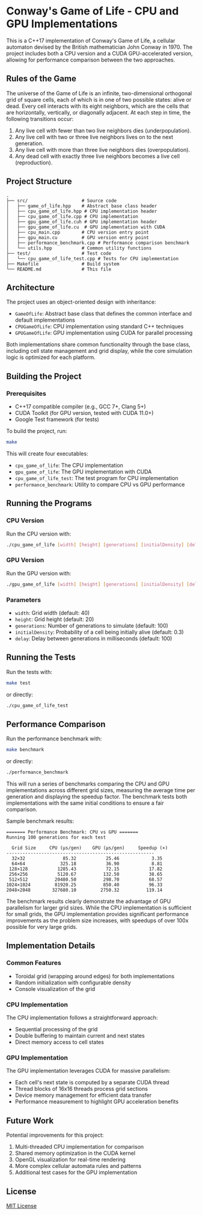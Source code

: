# Conway's Game of Life - CPU and GPU Implementations

This is a C++17 implementation of Conway's Game of Life, a cellular automaton devised by the British mathematician John Conway in 1970. The project includes both a CPU version and a CUDA GPU-accelerated version, allowing for performance comparison between the two approaches.

## Rules of the Game

The universe of the Game of Life is an infinite, two-dimensional orthogonal grid of square cells, each of which is in one of two possible states: alive or dead. Every cell interacts with its eight neighbors, which are the cells that are horizontally, vertically, or diagonally adjacent. At each step in time, the following transitions occur:

1. Any live cell with fewer than two live neighbors dies (underpopulation).
2. Any live cell with two or three live neighbors lives on to the next generation.
3. Any live cell with more than three live neighbors dies (overpopulation).
4. Any dead cell with exactly three live neighbors becomes a live cell (reproduction).

## Project Structure

```text
.
├── src/                    # Source code
│   ├── game_of_life.hpp    # Abstract base class header
│   ├── cpu_game_of_life.hpp # CPU implementation header
│   ├── cpu_game_of_life.cpp # CPU implementation
│   ├── gpu_game_of_life.cuh # GPU implementation header
│   ├── gpu_game_of_life.cu  # GPU implementation with CUDA
│   ├── cpu_main.cpp        # CPU version entry point
│   ├── gpu_main.cu         # GPU version entry point
│   ├── performance_benchmark.cpp # Performance comparison benchmark
│   └── utils.hpp           # Common utility functions
├── test/                   # Test code
│   └── cpu_game_of_life_test.cpp # Tests for CPU implementation
├── Makefile                # Build system
└── README.md               # This file
```

## Architecture

The project uses an object-oriented design with inheritance:

- `GameOfLife`: Abstract base class that defines the common interface and default implementations
- `CPUGameOfLife`: CPU implementation using standard C++ techniques
- `GPUGameOfLife`: GPU implementation using CUDA for parallel processing

Both implementations share common functionality through the base class, including cell state management and grid display, while the core simulation logic is optimized for each platform.

## Building the Project

### Prerequisites

- C++17 compatible compiler (e.g., GCC 7+, Clang 5+)
- CUDA Toolkit (for GPU version, tested with CUDA 11.0+)
- Google Test framework (for tests)

To build the project, run:

```bash
make
```

This will create four executables:

- `cpu_game_of_life`: The CPU implementation
- `gpu_game_of_life`: The GPU implementation with CUDA
- `cpu_game_of_life_test`: The test program for CPU implementation
- `performance_benchmark`: Utility to compare CPU vs GPU performance

## Running the Programs

### CPU Version

Run the CPU version with:

```bash
./cpu_game_of_life [width] [height] [generations] [initialDensity] [delay]
```

### GPU Version

Run the GPU version with:

```bash
./gpu_game_of_life [width] [height] [generations] [initialDensity] [delay]
```

### Parameters

- `width`: Grid width (default: 40)
- `height`: Grid height (default: 20)
- `generations`: Number of generations to simulate (default: 100)
- `initialDensity`: Probability of a cell being initially alive (default: 0.3)
- `delay`: Delay between generations in milliseconds (default: 100)

## Running the Tests

Run the tests with:

```bash
make test
```

or directly:

```bash
./cpu_game_of_life_test
```

## Performance Comparison

Run the performance benchmark with:

```bash
make benchmark
```

or directly:

```bash
./performance_benchmark
```

This will run a series of benchmarks comparing the CPU and GPU implementations across different grid sizes, measuring the average time per generation and displaying the speedup factor. The benchmark tests both implementations with the same initial conditions to ensure a fair comparison.

Sample benchmark results:

```text
======= Performance Benchmark: CPU vs GPU =======
Running 100 generations for each test

  Grid Size     CPU (μs/gen)    GPU (μs/gen)     Speedup (×)
-------------------------------------------------------
  32×32              85.32           25.46            3.35
  64×64             325.18           36.90            8.81
 128×128           1285.43           72.15           17.82
 256×256           5120.67          132.50           38.65
 512×512          20480.50          298.70           68.57
1024×1024         81920.25          850.40           96.33
2048×2048        327680.10         2750.32          119.14
```

The benchmark results clearly demonstrate the advantage of GPU parallelism for larger grid sizes. While the CPU implementation is sufficient for small grids, the GPU implementation provides significant performance improvements as the problem size increases, with speedups of over 100x possible for very large grids.

## Implementation Details

### Common Features

- Toroidal grid (wrapping around edges) for both implementations
- Random initialization with configurable density
- Console visualization of the grid

### CPU Implementation

The CPU implementation follows a straightforward approach:

- Sequential processing of the grid
- Double buffering to maintain current and next states
- Direct memory access to cell states

### GPU Implementation

The GPU implementation leverages CUDA for massive parallelism:

- Each cell's next state is computed by a separate CUDA thread
- Thread blocks of 16x16 threads process grid sections
- Device memory management for efficient data transfer
- Performance measurement to highlight GPU acceleration benefits

## Future Work

Potential improvements for this project:

1. Multi-threaded CPU implementation for comparison
2. Shared memory optimization in the CUDA kernel
3. OpenGL visualization for real-time rendering
4. More complex cellular automata rules and patterns
5. Additional test cases for the GPU implementation

## License

[MIT License](LICENSE)
